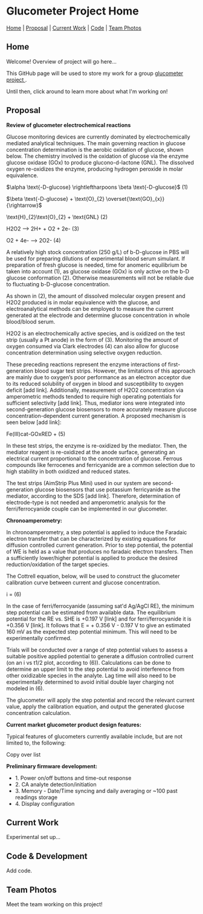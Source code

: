 <link rel="stylesheet" href="style.css">

# Glucometer Project Home
 
[Home](#home) | [Proposal](#proposal) | [Current Work](#work) | [Code](#code) | [Team Photos](#team)

<div id="home"></div>
<div id="proposal"></div>
<div id="work"></div>
<div id="code"></div>
<div id="team"></div>


<div class="tab-content" id="content-home">
  <h2>Home</h2>
  <p>Welcome! Overview of project will go here...</p>
  <p>This GitHub page will be used to store my work for a group <a href="https://bpaulina25.github.io/CBE3300B/">  glucometer project </a>.</p>
  <p>Until then, click around to learn more about what I'm working on!</p>
</div>

<div class="tab-content" id="content-proposal">
  <h2>Proposal</h2>
  <p><b>Review of glucometer electrochemical reactions</b></p>
  <p>Glucose monitoring devices are currently dominated by electrochemically mediated analytical techniques. The main governing reaction in glucose concentration determination is the aerobic oxidation of glucose, shown below. The chemistry involved is the oxidation of glucose via the enzyme glucose oxidase (GOx) to produce glucono-d-lactone (GNL). The dissolved oxygen re-oxidizes the enzyme, producing hydrogen peroxide in molar equivalence.</p>
  <p></p>
  <p>$\alpha \text{-D-glucose} \rightleftharpoons \beta \text{-D-glucose}$                            (1)
  <p>
  <p>$\beta \text{-D-glucose} + \text{O}_{2} \overset{\text{GO}_{x}}{\rightarrow}$
  <p>
  <p>\text{H}_{2}\text{O}_{2} + \text{GNL}                  (2)
  <p>
  <p>H2O2 --> 2H+ + O2 + 2e-                               (3)
  <p>
  <p>O2 + 4e- --> 2O2-                                    (4)
  <p>
  <p>A relatively high stock concentration (250 g/L) of b-D-glucose in PBS will be used for preparing dilutions of experimental blood serum simulant. If preparation of fresh glucose is needed, time for anomeric equilibrium be taken into account (1), as glucose oxidase (GOx) is only active on the b-D glucose conformation (2). Otherwise measurements will not be reliable due to fluctuating b-D-glucose concentration.  
  <p>
  <p>As shown in (2), the amount of dissolved molecular oxygen present and H2O2 produced is in molar equivalence with the glucose, and electroanalytical methods can be employed to measure the current generated at the electrode and determine glucose concentration in whole blood/blood serum. 
  <p>
  <p>H2O2 is an electrochemically active species, and is oxidized on the test strip (usually a Pt anode) in the form of (3). Monitoring the amount of oxygen consumed via Clark electrodes (4) can also allow for glucose concentration determination using selective oxygen reduction. 
  <p>
  <p>These preceding reactions represent the enzyme interactions of first-generation blood sugar test strips. However, the limitations of this approach are mainly due to oxygen’s poor performance as an electron acceptor due to its reduced solubility of oxygen in blood and susceptibility to oxygen deficit [add link]. Additionally, measurement of H2O2 concentration via amperometric methods tended to require high operating potentials for sufficient selectivity [add link]. Thus, mediator ions were integrated into second-generation glucose biosensors to more accurately measure glucose concentration-dependent current generation. A proposed mechanism is seen below [add link]:
  <p>
  <p>Fe(III)cat-GOxRED + (5)
  <p>
  <p>In these test strips, the enzyme is re-oxidized by the mediator. Then, the mediator reagent is re-oxidized at the anode surface, generating an electrical current proportional to the concentration of glucose. Ferrous compounds like ferrocenes and ferricyanide are a common selection due to high stability in both  oxidized and reduced states. 
  <p>
  <p>The test strips (AimStrip Plus Mini) used in our system are second-generation glucose biosensors that use potassium ferricyanide as the mediator, according to the SDS [add link]. Therefore, determination of electrode-type is not needed and amperometric analysis for the ferri/ferrocyanide couple can be implemented in our glucometer.
  <p>
  <p><b>Chronoamperometry:</b>
  <p>
  <p>In chronoamperometry, a step potential is applied to induce the Faradaic electron transfer that can be characterized by existing equations for diffusion controlled current generation. Prior to step potential, the potential of WE is held as a value that produces no faradaic electron transfers. Then a sufficiently lower/higher potential is applied to produce the desired reduction/oxidation of the target species. 
  <p>
  <p>The Cottrell equation, below, will be used to construct the glucometer calibration curve between current and glucose concentration. 
  <p>
  <p>i = (6)
  <p>
  <p>In the case of ferri/ferrocyanide (assuming sat'd Ag/AgCl RE), the minimum step potential can be estimated from available data. The equilibrium potential for the RE vs. SHE is +0.197 V [link] and for ferri/ferrocyanide it is +0.356 V [link]. It follows that E = + 0.356 V - 0.197 V to give an estimated 160 mV as the expected step potential minimum. This will need to be experimentally confirmed.  
  <p>
  <p>Trials will be conducted over a range of step potential values to assess a suitable positive applied potential to generate a diffusion controlled current (on an i vs t1/2 plot, according to (6)). Calculations can be done to determine an upper limit to the step potential to avoid interference from other oxidizable species in the analyte. Lag time will also need to be experimentally determined to avoid initial double layer charging not modeled in (6).
  <p>
  <p>The glucometer will apply the step potential and record the relevant current value,
apply the calibration equation, and output the generated glucose concentration calculation.



  <p>
  <p><b>Current market glucometer product design features:</b>
  <p>
  <p>Typical features of glucometers currently available include, but are not limited to, the following:
  <p>Copy over list
  <p>


  <p><b>Preliminary firmware development:</b>
    <ul>
    <li>1. Power on/off buttons and time-out response</li>
    <li>2. CA analyte detection/initiation</li>
    <li>3. Memory - Date/Time syncing and daily averaging or ~100 past readings storage</li>
    <li>4. Display configuration</li>
  </ul>
</div>

<div class="tab-content" id="content-work">
  <h2>Current Work</h2>
  <p>Experimental set up...</p>
</div>

<div class="tab-content" id="content-code">
  <h2>Code & Development</h2>
  <p>Add code.</p>
</div>

<div class="tab-content" id="content-team">
  <h2>Team Photos</h2>
  <p>Meet the  team working on this project!</p>
</div>

